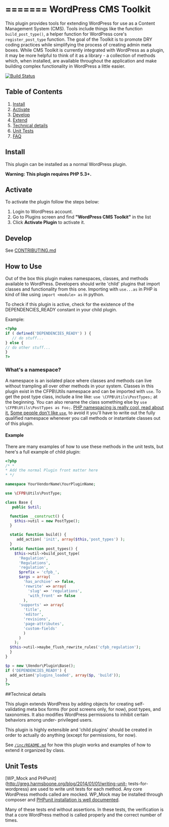 ======= 
WordPress CMS Toolkit 
==============

This plugin provides tools for extending WordPress for use as a Content
Management System (CMS). Tools include things like the function
`build_post_type()`, a helper function for WordPress core's
`register_post_type` function. The goal of the Toolkit is to promote DRY coding
practices while simplifying the process of creating admin meta boxes. While CMS
Toolkit is currently integrated with WordPress as a plugin, it may be more
helpful to think of it as a library - a collection of methods which, when
installed, are available throughout the application and make building complex
functionality in WordPress a little easier.

[![Build Status](https://travis-ci.org/cfpb/cms-toolkit.svg)](https://travis-ci.org/cfpb/cms-toolkit)

## Table of Contents

1. [Install](#install) 
2. [Activate](#activate) 
3. [Develop](#develop) 
4. [Extend](#extend) 
5. [Technical details](#technical-details)
6. [Unit Tests](#unit-tests) 
7. [FAQ](faq.md)

## Install

This plugin can be installed as a normal WordPress plugin.

__Warning:__ __This plugin requires PHP 5.3+.__

## Activate

To activate the plugin follow the steps below:

1. Login to WordPress account. 
2. Go to Plugins screen and find __"WordPress CMS Toolkit"__ in the list 
3. Click __Activate Plugin__ to activate it.

## Develop

See [CONTRIBUTING.md](CONTRIBUTING.md)

## How to Use

Out of the box this plugin makes namespaces, classes, and methods available to
WordPress. Developers should write 'child' plugins that import
classes and functionality from this one. Importing with `use...as` in PHP is
kind of like using `import <module> as` in python.

To check if this plugin is active, check for the existence of the
DEPENDENCIES_READY constant in your child plugin.

Example:

```php
<?php 
if ( defined('DEPENDENCIES_READY') ) {
   // do stuff... 
} else {
// do other stuff... 
} 
?> 
```

### What's a namespace?

A namespace is an isolated place where classes and methods can live without
trampling all over other methods in your system. Classes in this plugin exist in
the CFPB\Utils namespace and can be imported with `use`. To get the post type
class, include a line like: `use \CFPB\Utils\PostTypes;` at the beginning. You
can also rename the class something else by `use \CFPB\Utils\PostTypes as Foo;`.
[PHP namespacing is really cool, read about it.](http://www.php.net/manual/en/language.namespaces.php) 
[Some people don't like `use`](http://jason.pureconcepts.net/2013/04/php-namespaces-avoid-use/), to
avoid it you'll have to write out the fully qualified namespace whenever you
call methods or instantiate classes out of this plugin.

#### Example

There are many examples of how to use these methods in the unit tests, but
here's a full example of child plugin:

```php
<?php 
/* * 
* Add the normal Plugin front matter here 
* */

namespace YourVendorName\YourPluginName;

use \CFPB\Utils\PostType;

class Base {
   public $util;

  function __construct() { 
    $this->util = new PostType(); 
  }

  static function build() {
     add_action( 'init', array($this,'post_types') );
  }
  static function post_types() {
    $this->util->build_post_type(
      'Regulation',
      'Regulations',
      'regulation',
      $prefix = 'cfpb_',
      $args = array(
        'has_archive' => false,
        'rewrite' => array( 
          'slug' => 'regulations',
          'with_front' => false
        ),
      'supports' => array( 
        'title',
        'editor',
        'revisions',
        'page-attributes',
        'custom-fields'
        )
      )
    );
  $this->util->maybe_flush_rewrite_rules('cfpb_regulation');
  } 
}

$p = new \Vendor\Plugin\Base(); 
if ('DEPENDENCIES_READY') {
  add_action('plugins_loaded', array($p, 'build')); 
} 
?>
```

##Technical details

This plugin extends WordPress by adding objects for creating self-validating
meta box forms (for post screens only, for now), post types, and taxonomies. It
also modifies WordPress permissions to inhibit certain behaviors among under-
privileged users.

This plugin is highly extensible and 'child plugins' should be created in order to
actually do anything (except for permissions, for now).

See [`/inc/README.md`](inc/README.md) for how this plugin works and examples of how to extend it
organized by class.

## Unit Tests

[WP_Mock and PHPunit](http://greg.harmsboone.org/blog/2014/01/01/writing-unit-
tests-for-wordpress) are used to write unit tests for each method. Any core
WordPress methods called are mocked. WP_Mock may be installed through composer
and [PHPunit installation is well documented](http://phpunit.de/).

Many of these tests end without assertions. In these tests, the verification is
that a core WordPress method is called properly and the correct number of times.
